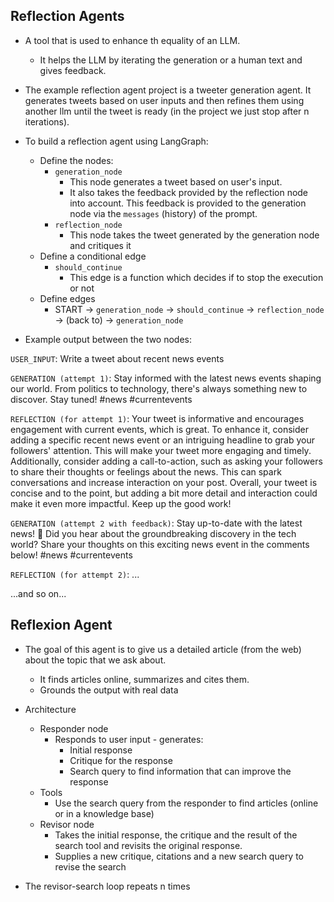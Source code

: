 Reflection Agents
-----------------
* A tool that is used to enhance th equality of an LLM.
  - It helps the LLM by iterating the generation or a human text and gives feedback.

* The example reflection agent project is a tweeter generation agent. It generates tweets based 
  on user inputs and then refines them using another llm until the tweet is ready (in the project
  we just stop after n iterations).

* To build a reflection agent using LangGraph:
  - Define the nodes:
    * `generation_node`
      - This node generates a tweet based on user's input.
      - It also takes the feedback provided by the reflection node into account. This feedback is provided to
        the generation node via the `messages` (history) of the prompt.
    * `reflection_node`
      - This node takes the tweet generated by the generation node and critiques it
  - Define a conditional edge
    * `should_continue`
      - This edge is a function which decides if to stop the execution or not      
  - Define edges 
    * START -> `generation_node` -> `should_continue` -> `reflection_node` -> (back to) -> `generation_node`

* Example output between the two nodes:

`USER_INPUT`: 
Write a tweet about recent news events

`GENERATION (attempt 1)`:
Stay informed with the latest news events shaping our world. From politics to technology, there's always something new to discover. Stay tuned! #news #currentevents

`REFLECTION (for attempt 1)`:
Your tweet is informative and encourages engagement with current events, which is great. To enhance it, consider adding a specific recent news event or an intriguing headline to grab your followers' attention. This will make your tweet more engaging and timely. Additionally, consider adding a call-to-action, such as asking your followers to share their thoughts or feelings about the news. This can spark conversations and increase interaction on your post. Overall, your tweet is concise and to the point, but adding a bit more detail and interaction could make it even more impactful. Keep up the good work!

`GENERATION (attempt 2 with feedback)`:
Stay up-to-date with the latest news! 📰 Did you hear about the groundbreaking discovery in the tech world? Share your thoughts on this exciting news event in the comments below! #news #currentevents

`REFLECTION (for attempt 2)`:
...

...and so on...



Reflexion Agent
---------------
* The goal of this agent is to give us a detailed article (from the web) about the topic that we ask about.
  - It finds articles online, summarizes and cites them.
  - Grounds the output with real data

* Architecture
  - Responder node
    * Responds to user input - generates: 
      - Initial response
      - Critique for the response
      - Search query to find information that can improve the response
  - Tools
    * Use the search query from the responder to find articles (online or in a knowledge base)
  - Revisor node
    * Takes the initial response, the critique and the result of the search tool and revisits the original response.
    * Supplies a new critique, citations and a new search query to revise the search

* The revisor-search loop repeats n times 


